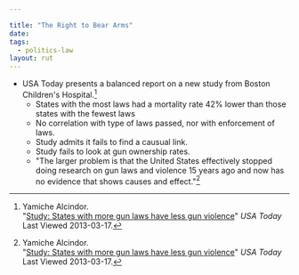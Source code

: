 ```yaml
---

title: "The Right to Bear Arms"
date: 
tags:
  - politics-law
layout: rut
---
```



* USA Today presents a balanced report on a new study from Boston Children's Hospital.[^20130317-1]
  * States with the most laws had a mortality rate 42% lower than those states with the fewest laws
  * No correlation with type of laws passed, nor with enforcement of laws.
  * Study admits it fails to find a causual link.
  * Study fails to look at gun ownership rates.
  * "The larger problem is that the United States effectively stopped doing research on gun laws and violence 15 years ago and now has no evidence that shows causes and effect."[^20130317-2]

[^20130317-1]: Yamiche Alcindor.  
    "[Study: States with more gun laws have less gun violence](http://www.usatoday.com/story/news/nation/2013/03/07/gun-violence-study-chicago/1969227/)" 
    _USA Today_ Last Viewed 2013-03-17. 

[^20130317-2]: Yamiche Alcindor.  
    "[Study: States with more gun laws have less gun violence](http://www.usatoday.com/story/news/nation/2013/03/07/gun-violence-study-chicago/1969227/)" 
    _USA Today_ Last Viewed 2013-03-17. 

